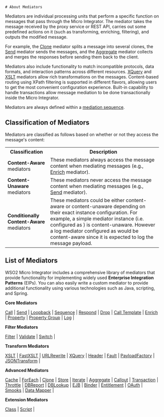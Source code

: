    # About Mediators

Mediators are individual processing units that perform a specific function on messages that pass through the Micro Integrator. The mediator takes the message received by the proxy service or REST API, carries out some predefined actions on it (such as transforming, enriching, filtering), and outputs the modified message. 

For example, the [Clone]({{base_path}}/reference/mediators/clone-mediator) mediator splits a message into several clones, the [Send]({{base_path}}/reference/mediators/send-Mediator) mediator sends the messages, and the [Aggregate]({{base_path}}/reference/mediators/aggregate-mediator) mediator collects and merges the responses before sending them back to the client. 

Mediators also include functionality to match incompatible protocols, data formats, and interaction patterns across different resources. [XQuery]({{base_path}}/reference/mediators/xquery-mediator) and [XSLT]({{base_path}}/reference/mediators/xslt-mediator) mediators allow rich transformations on the messages. Content-based routing using XPath filtering is supported in different flavors, allowing users to get the most convenient configuration experience. Built-in capability to handle transactions allow message mediation to be done transactionally inside the Micro Integrator.

Mediators are always defined within a [mediation sequence]({{base_path}}/reference/synapse-properties/sequence-properties).

## Classification of Mediators

Mediators are classified as follows based on whether or not they access the message's content: 

<table>
  <col width="140">
  <tr>
    <th>Classification</th>
    <th>Description</th>
  </tr>
  <tr>
    <td><b>Content-Aware</b> mediators</td>
    <td>
      These mediators always access the message content when mediating messages (e.g., <a href="..{{base_path}}/reference/mediators/enrich-Mediator">Enrich</a> mediator).
    </td>
  </tr>
  <tr>
    <td><b>Content-Unaware</b> mediators</td>
    <td>
      These mediators never access the message content when mediating messages (e.g., <a href="..{{base_path}}/reference/mediators/send-Mediator">Send</a> mediator).
    </td>
  </tr>
  <tr>
    <td><b>Conditionally Content-Aware</b> mediators</td>
    <td>
      These mediators could be either content-aware or content-unaware depending on their exact instance configuration. For example, a simple <a href="{{base_path}}/reference/mediators/log-Mediator"></a> mediator instance (i.e. configured as <log/>) is content-unaware. However a log mediator configured as <log level=”full”/> would be content-aware since it is expected to log the message payload.
    </td>
  </tr>
</table>

## List of Mediators

WSO2 Micro Integrator includes a comprehensive library of mediators that provide functionality for implementing widely used **Enterprise Integration Patterns** (EIPs). You can also easily write a custom mediator to provide additional functionality using various technologies such as Java, scripting, and Spring.

**Core Mediators**

[Call]({{base_path}}/reference/mediators/call-mediator) | [Send]({{base_path}}/reference/mediators/send-mediator) | [Loopback]({{base_path}}/reference/mediators/loopback-mediator) | [Sequence]({{base_path}}/reference/mediators/sequence-mediator) | [Respond]({{base_path}}/reference/mediators/respond-mediator) | [Drop]({{base_path}}/reference/mediators/drop-mediator) | [Call Template]({{base_path}}/reference/mediators/call-template-mediator) | [Enrich]({{base_path}}/reference/mediators/enrich-mediator) | [Property]({{base_path}}/reference/mediators/property-mediator) | [Property Group]({{base_path}}/reference/mediators/property-group-mediator) | [Log]({{base_path}}/reference/mediators/log-mediator) | 

**Filter Mediators**

[Filter]({{base_path}}/reference/mediators/filter-mediator) | [Validate]({{base_path}}/reference/mediators/validate-mediator) | [Switch]({{base_path}}/reference/mediators/switch-mediator) | 

**Transform Mediators**

[XSLT]({{base_path}}/reference/mediators/xslt-mediator) | [FastXSLT]({{base_path}}/reference/mediators/fastxslt-mediator) | [URLRewrite]({{base_path}}/reference/mediators/urlrewrite-mediator) | [XQuery]({{base_path}}/reference/mediators/xquery-mediator) | [Header]({{base_path}}/reference/mediators/header-mediator) | [Fault]({{base_path}}/reference/mediators/fault-mediator) | [PayloadFactory]({{base_path}}/reference/mediators/payloadfactory-mediator) | [JSONTransform]({{base_path}}/reference/mediators/json-transform-mediator) |

**Advanced Mediators**

[Cache]({{base_path}}/reference/mediators/cache-mediator) | [ForEach]({{base_path}}/reference/mediators/foreach-mediator) | [Clone]({{base_path}}/reference/mediators/clone-mediator) | [Store]({{base_path}}/reference/mediators/store-mediator) | [Iterate]({{base_path}}/reference/mediators/iterate-mediator) | [Aggregate]({{base_path}}/reference/mediators/aggregate-mediator) | [Callout]({{base_path}}/reference/mediators/callout-mediator) | [Transaction]({{base_path}}/reference/mediators/transaction-mediator) | [Throttle]({{base_path}}/reference/mediators/throttle-mediator) | [DBReport]({{base_path}}/reference/mediators/db-report-mediator) | [DBLookup]({{base_path}}/reference/mediators/dblookup-mediator) | [EJB]({{base_path}}/reference/mediators/ejb-mediator) | [Binder]({{base_path}}/reference/mediators/builder-mediator) | [Entitlement]({{base_path}}/reference/mediators/call-mediator) | [OAuth]({{base_path}}/reference/mediators/call-mediator) | [Smooks]({{base_path}}/reference/mediators/smooks-mediator) | [Data Mapper]({{base_path}}/reference/mediators/data-mapper-mediator) | 

**Extension Mediators**

[Class]({{base_path}}/reference/mediators/class-mediator) | [Script]({{base_path}}/reference/mediators/script-mediator) |
